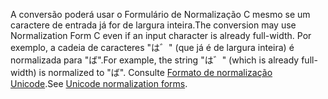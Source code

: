 <span data-ttu-id="6c4ba-101">A conversão poderá usar o Formulário de Normalização C mesmo se um caractere de entrada já for de largura inteira.</span><span class="sxs-lookup"><span data-stu-id="6c4ba-101">The conversion may use Normalization Form C even if an input character is already full-width.</span></span> <span data-ttu-id="6c4ba-102">Por exemplo, a cadeia de caracteres "は゛" (que já é de largura inteira) é normalizada para "ば".</span><span class="sxs-lookup"><span data-stu-id="6c4ba-102">For example, the string "は゛" (which is already full-width) is normalized to "ば".</span></span> <span data-ttu-id="6c4ba-103">Consulte [Formato de normalização Unicode](https://unicode.org/reports/tr15).</span><span class="sxs-lookup"><span data-stu-id="6c4ba-103">See [Unicode normalization forms](https://unicode.org/reports/tr15).</span></span>
